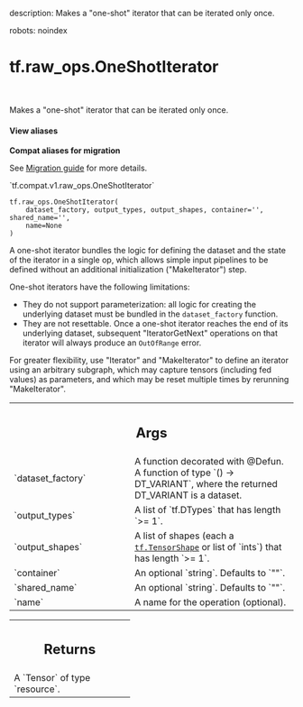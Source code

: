 description: Makes a "one-shot" iterator that can be iterated only once.

robots: noindex

# tf.raw_ops.OneShotIterator

<!-- Insert buttons and diff -->

<table class="tfo-notebook-buttons tfo-api nocontent" align="left">

</table>



Makes a "one-shot" iterator that can be iterated only once.

<section class="expandable">
  <h4 class="showalways">View aliases</h4>
  <p>
<b>Compat aliases for migration</b>
<p>See
<a href="https://www.tensorflow.org/guide/migrate">Migration guide</a> for
more details.</p>
<p>`tf.compat.v1.raw_ops.OneShotIterator`</p>
</p>
</section>

<pre class="devsite-click-to-copy prettyprint lang-py tfo-signature-link">
<code>tf.raw_ops.OneShotIterator(
    dataset_factory, output_types, output_shapes, container='', shared_name='',
    name=None
)
</code></pre>



<!-- Placeholder for "Used in" -->

A one-shot iterator bundles the logic for defining the dataset and
the state of the iterator in a single op, which allows simple input
pipelines to be defined without an additional initialization
("MakeIterator") step.

One-shot iterators have the following limitations:

* They do not support parameterization: all logic for creating the underlying
  dataset must be bundled in the `dataset_factory` function.
* They are not resettable. Once a one-shot iterator reaches the end of its
  underlying dataset, subsequent "IteratorGetNext" operations on that
  iterator will always produce an `OutOfRange` error.

For greater flexibility, use "Iterator" and "MakeIterator" to define
an iterator using an arbitrary subgraph, which may capture tensors
(including fed values) as parameters, and which may be reset multiple
times by rerunning "MakeIterator".

<!-- Tabular view -->
 <table class="responsive fixed orange">
<colgroup><col width="214px"><col></colgroup>
<tr><th colspan="2"><h2 class="add-link">Args</h2></th></tr>

<tr>
<td>
`dataset_factory`
</td>
<td>
A function decorated with @Defun.
A function of type `() -> DT_VARIANT`, where the returned
DT_VARIANT is a dataset.
</td>
</tr><tr>
<td>
`output_types`
</td>
<td>
A list of `tf.DTypes` that has length `>= 1`.
</td>
</tr><tr>
<td>
`output_shapes`
</td>
<td>
A list of shapes (each a <a href="../../tf/TensorShape.md"><code>tf.TensorShape</code></a> or list of `ints`) that has length `>= 1`.
</td>
</tr><tr>
<td>
`container`
</td>
<td>
An optional `string`. Defaults to `""`.
</td>
</tr><tr>
<td>
`shared_name`
</td>
<td>
An optional `string`. Defaults to `""`.
</td>
</tr><tr>
<td>
`name`
</td>
<td>
A name for the operation (optional).
</td>
</tr>
</table>



<!-- Tabular view -->
 <table class="responsive fixed orange">
<colgroup><col width="214px"><col></colgroup>
<tr><th colspan="2"><h2 class="add-link">Returns</h2></th></tr>
<tr class="alt">
<td colspan="2">
A `Tensor` of type `resource`.
</td>
</tr>

</table>

